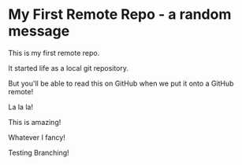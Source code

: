# My First Remote Repo - a random message

This is my first remote repo.

It started life as a local git repository.

But you'll be able to read this on GitHub when we put it onto a GitHub remote!

La la la!

This is amazing!

Whatever I fancy!

Testing Branching!